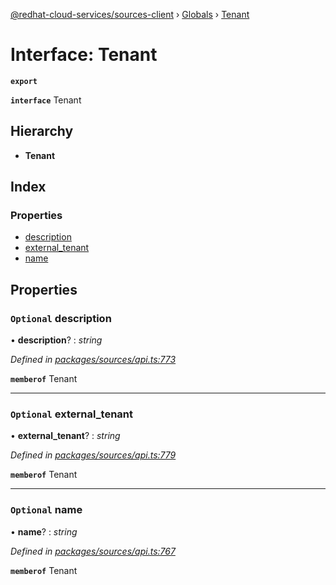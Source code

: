 [@redhat-cloud-services/sources-client](../README.md) › [Globals](../globals.md) › [Tenant](tenant.md)

# Interface: Tenant

**`export`** 

**`interface`** Tenant

## Hierarchy

* **Tenant**

## Index

### Properties

* [description](tenant.md#optional-description)
* [external_tenant](tenant.md#optional-external_tenant)
* [name](tenant.md#optional-name)

## Properties

### `Optional` description

• **description**? : *string*

*Defined in [packages/sources/api.ts:773](https://github.com/Hyperkid123/javascript-clients/blob/master/packages/sources/api.ts#L773)*

**`memberof`** Tenant

___

### `Optional` external_tenant

• **external_tenant**? : *string*

*Defined in [packages/sources/api.ts:779](https://github.com/Hyperkid123/javascript-clients/blob/master/packages/sources/api.ts#L779)*

**`memberof`** Tenant

___

### `Optional` name

• **name**? : *string*

*Defined in [packages/sources/api.ts:767](https://github.com/Hyperkid123/javascript-clients/blob/master/packages/sources/api.ts#L767)*

**`memberof`** Tenant
